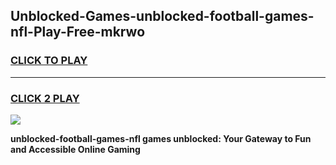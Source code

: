 
## Unblocked-Games-unblocked-football-games-nfl-Play-Free-mkrwo
<h3>
<a href="https://premium76.site?title=unblocked-football-games-nfl&ref=10A">CLICK TO PLAY</a></h3>
<hr>

<h3>
<a href="https://premium76.site?title=unblocked-football-games-nfl&ref=10A">CLICK 2 PLAY</a>
  
</h3>

<a href="https://premium76.site?title=unblocked-football-games-nfl&ref=10A"><img src="https://clearcache.store/games.png"></a>


**unblocked-football-games-nfl games unblocked: Your Gateway to Fun and Accessible Online Gaming**
